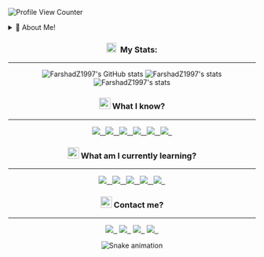 ![Profile View Counter](https://komarev.com/ghpvc/?username=farshadz1997&color=red)

<div align="left">
    <details>
<summary>📕 About Me!</summary>

## Resume: (About Me!)

**👋 Hey, i'm Farshad!**

🌱 **▸** I'm currently learning **Flutter** and also improving my skills in **Django** & **DRF**. \
📚 **▸** I have bachelor in electrical engineering. \
📫 **▸** I'm looking forward to find my place in the programming world.

👾 **▸ About my hobbies, I like:**

🎮 `Games` • 🏎️ `racing` • 🎲 `RPG` • 🖌️ `Movies` • 📚 `Learning` • 🎧 `Music` 

##

</div>

###

<div align="center">

### <a href="https://emoji.gg/emoji/3716-blurple-github"><img src="https://cdn3.emoji.gg/emojis/3716-blurple-github.png" width="20px" height="20px" alt="BlurpleGithub-emoji"></a>&#160; My Stats:
---

![FarshadZ1997's GitHub stats](https://github-readme-stats.vercel.app/api?username=farshadz1997&show_icons=true&count_private=true&include_all_commits=true&theme=codeSTACKr&title_color=e73737&icon_color=e73737&border_color=0d1017&bg_color=0e1118)
![FarshadZ1997's stats](https://github-readme-stats.vercel.app/api/top-langs/?username=farshadz1997&layout=compact&langs_count=7&theme=codeSTACKr&title_color=e73737&icon_color=e73737&border_color=0e1118&bg_color=0e1118)
![FarshadZ1997's stats](https://github-readme-streak-stats.herokuapp.com/?user=farshadz1997&theme=dark&ring=e73737&currStreakNum=ffffff&hide_border=true&background=0E1118)

### <a href="https://emoji.gg/emoji/8388-moyaimad"><img src="https://cdn3.emoji.gg/emojis/8388-moyaimad.png" width="23px" height="23px" alt="Moyaimad"></a> What I know?
---
<a href="https://github.com/alexandresanlim/Badges4-README.md-Profile"><img src="https://img.shields.io/badge/Python-FFD43B?style=for-the-badge&logo=python&logoColor=blue">&nbsp;&nbsp;
<a href="https://github.com/alexandresanlim/Badges4-README.md-Profile"><img src="https://img.shields.io/badge/Django-092E20?style=for-the-badge&logo=django&logoColor=green">&nbsp;&nbsp;
<a href="https://github.com/alexandresanlim/Badges4-README.md-Profile"><img src="https://img.shields.io/badge/django%20rest-ff1709?style=for-the-badge&logo=django&logoColor=white">&nbsp;&nbsp;
<a href="https://github.com/alexandresanlim/Badges4-README.md-Profile"><img src="https://img.shields.io/badge/Selenium-43B02A?style=for-the-badge&logo=Selenium&logoColor=white">&nbsp;&nbsp;
<a href="https://github.com/alexandresanlim/Badges4-README.md-Profile"><img src="https://img.shields.io/badge/GIT-E44C30?style=for-the-badge&logo=git&logoColor=white">&nbsp;&nbsp;
<a href="https://github.com/alexandresanlim/Badges4-README.md-Profile"><img src="https://img.shields.io/badge/VSCode-0078D4?style=for-the-badge&logo=visual%20studio%20code&logoColor=white">&nbsp;&nbsp;

### <a href="https://emoji.gg/emoji/5606-dontknow"><img src="https://cdn3.emoji.gg/emojis/5606-dontknow.png" width="23px" height="23px" alt="dontknow"></a> What am I currently learning?
---
<a href="https://github.com/alexandresanlim/Badges4-README.md-Profile"><img src="https://img.shields.io/badge/Docker-2CA5E0?style=for-the-badge&logo=docker&logoColor=white">&nbsp;&nbsp;
<a href="https://github.com/alexandresanlim/Badges4-README.md-Profile"><img src="https://img.shields.io/badge/Dart-0175C2?style=for-the-badge&logo=dart&logoColor=white">&nbsp;&nbsp;
<a href="https://github.com/alexandresanlim/Badges4-README.md-Profile"><img src="https://img.shields.io/badge/Flutter-02569B?style=for-the-badge&logo=flutter&logoColor=white">&nbsp;&nbsp;
<a href="https://github.com/alexandresanlim/Badges4-README.md-Profile"><img src="https://img.shields.io/badge/JavaScript-323330?style=for-the-badge&logo=javascript&logoColor=F7DF1E">&nbsp;&nbsp;
<a href="https://github.com/alexandresanlim/Badges4-README.md-Profile"><img src="https://img.shields.io/badge/jQuery-0769AD?style=for-the-badge&logo=jquery&logoColor=white">&nbsp;&nbsp;

### <a href="https://emoji.gg/emoji/2495-smsmessage"><img src="https://cdn3.emoji.gg/emojis/2495-smsmessage.png" width="23px" height="23px" alt="SMSMessage"></a> Contact me?
---
<a href="https://t.me/farshadZ1997"><img src="https://img.shields.io/badge/Telegram-2CA5E0?style=for-the-badge&logo=telegram&logoColor=white">&nbsp;&nbsp;</a>
<a href="mailto:farshadzargary1997@gmail.com"><img src="https://img.shields.io/badge/Gmail-D14836?style=for-the-badge&logo=gmail&logoColor=white">&nbsp;&nbsp;</a>
<a href="https://www.instagram.com/farshadz_1997/"><img src="https://img.shields.io/badge/Instagram-E4405F?style=for-the-badge&logo=instagram&logoColor=white">&nbsp;&nbsp;</a>
<a href="https://www.linkedin.com/in/farshad-zargari-444b2612b"><img src="https://img.shields.io/badge/LinkedIn-0077B5?style=for-the-badge&logo=linkedin&logoColor=white">&nbsp;&nbsp;</a>

![Snake animation](https://github.com/farshadz1997/farshadz1997/blob/output/github-contribution-grid-snake.svg)

</div>
